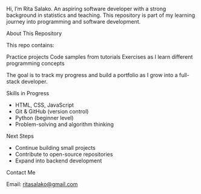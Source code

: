 Hi, I’m Rita Salako. An aspiring software developer with a strong background in statistics and teaching. This repository is part of my learning journey into programming and software development.

About This Repository

This repo contains:

 Practice projects
 Code samples from tutorials
 Exercises as I learn different programming concepts

The goal is to track my progress and build a portfolio as I grow into a full-stack developer.

 Skills in Progress

* HTML, CSS, JavaScript
* Git & GitHub (version control)
* Python (beginner level)
* Problem-solving and algorithm thinking

 Next Steps

* Continue building small projects
* Contribute to open-source repositories
* Expand into backend development

Contact Me

Email: ritasalako@gmail.com



